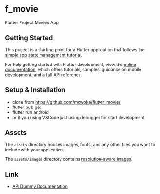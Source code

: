 # f_movie

Flutter Project Movies App

## Getting Started

This project is a starting point for a Flutter application that follows the
[simple app state management
tutorial](https://flutter.dev/docs/development/data-and-backend/state-mgmt/simple).

For help getting started with Flutter development, view the
[online documentation](https://flutter.dev/docs), which offers tutorials,
samples, guidance on mobile development, and a full API reference.


## Setup & Installation
- clone from https://github.com/mowoka/flutter_movies
- flutter pub get
- flutter run android
- or if you using VSCode just using debugger for start development



## Assets

The `assets` directory houses images, fonts, and any other files you want to
include with your application.

The `assets/images` directory contains [resolution-aware
images](https://flutter.dev/docs/development/ui/assets-and-images#resolution-aware).

## Link 
- [API Dummy Documentation](https://rapidapi.com/SAdrian/api/moviesdatabase)

